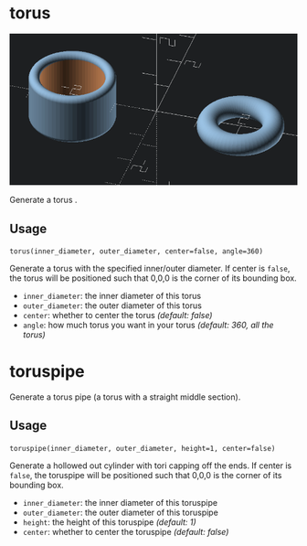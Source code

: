 torus
=====

![torus example](img/torus.png)

Generate a torus .

Usage
-----

`torus(inner_diameter, outer_diameter, center=false, angle=360)`

Generate a torus with the specified inner/outer diameter. If center is `false`, the torus will be
positioned such that 0,0,0 is the corner of its bounding box.

* `inner_diameter`: the inner diameter of this torus
* `outer_diameter`: the outer diameter of this torus
* `center`: whether to center the torus *(default: false)*
* `angle`: how much torus you want in your torus *(default: 360, all the torus)*

toruspipe
=========

Generate a torus pipe (a torus with a straight middle section).

Usage
-----

`toruspipe(inner_diameter, outer_diameter, height=1, center=false)`

Generate a hollowed out cylinder with tori capping off the ends. If center is `false`, the
toruspipe will be positioned such that 0,0,0 is the corner of its bounding box.

* `inner_diameter`: the inner diameter of this toruspipe
* `outer_diameter`: the outer diameter of this toruspipe
* `height`: the height of this toruspipe *(default: 1)*
* `center`: whether to center the toruspipe *(default: false)*
